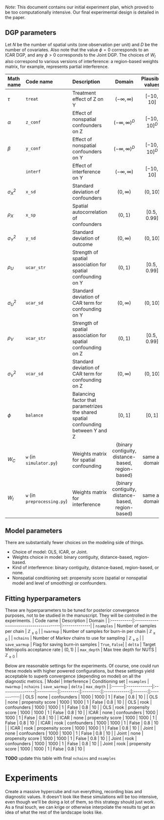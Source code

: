 *Note:* This document contains our initial experiment plan, which proved to be too computationally intensive. 
Our final experimental design is detailed in the paper.

## DGP parameters

Let $N$ be the number of spatial units (one observation per unit) and $D$ be the number of covariates.
Also note that the value $\phi = 0$ corresponds to an ICAR DGP, and any $\phi > 0$ corresponds to the Joint DGP.
The choices of $W_I$ also correspond to various versions of interference: a region-based weights matrix, for example, represents partial interference.

| Math name | Code name | Description | Domain | Plausible values | Testing set |
|:----------|:----------|:------------|:------:|:----------------:|:-----------:|
| $\tau$    | `treat`   | Treatment effect of Z on Y | $(-\infty, \infty)$ | $[-10, 10]$ | $[-2, 2]$ |
| $\alpha$  | `z_conf`  | Effect of nonspatial confounders on Z | $(-\infty, \infty)^D$ | $[-10, 10]^D$ | $[-2, 2]^D$ |
| $\beta$   | `y_conf`  | Effect of nonspatial confounders on Y | $(-\infty, \infty)^D$ | $[-10, 10]^D$ | $[-2, 2]^D$ |
|           | `interf`  | Effect of interference on Y | $(-\infty, \infty)$ | $[-10, 10]$ | $[-2, 2]$ |
|$\sigma^2_X$|`x_sd`| Standard deviation of confounders | $(0, \infty)$ | $(0, 10)$ | $(0, 1]$ |
| $\rho_X$ | `x_sp` | Spatial autocorrelation of confounders | $(0, 1)$ | $[0.5, 0.99]$| $[0.5, 0.99]$ |
|$\sigma^2_Y$|`y_sd`| Standard deviation of outcome | $(0, \infty)$ | $(0, 10)$ | $(0, 1]$ |
| $\rho_U$ | `ucar_str` | Strength of spatial association for spatial confounding on Y | $(0, 1)$ | $[0.5, 0.99]$| $[0.5, 0.99]$ |
|$\sigma^2_U$|`ucar_sd`| Standard deviation of CAR term for confounding on Y | $(0, \infty)$ | $(0, 10)$ | $(0, 1]$ |
| $\rho_V$ | `vcar_str` | Strength of spatial association for spatial confounding on Z | $(0, 1)$ | $[0.5, 0.99]$| $[0.5, 0.99]$ |
|$\sigma^2_V$|`vcar_sd`| Standard deviation of CAR term for confounding on Z | $(0, \infty)$ | $(0, 10)$ | $(0, 1]$ |
|$\phi$| `balance` | Balancing factor that parametrizes the shared spatial confounding between Y and Z | $[0, 1]$ | $[0, 1]$ | $[0, 1]$ |
| $W_C$ | `w` (in `simulator.py`) | Weights matrix for spatial confounding | {binary contiguity, distance-based, region-based}| same as domain | same as domain |
| $W_I$ | `w` (in `preprocessing.py`)| Weights matrix for interference | {binary contiguity, distance-based, region-based} | same as domain | same as domain |


## Model parameters
There are substantially fewer choices on the modeling side of things.
- Choice of model: OLS, ICAR, or Joint.
- Weights choice in model: binary contiguity, distance-based, region-based.
- Kind of interference: binary contiguity, distance-based, region-based, or none.
- Nonspatial conditioning set: propensity score (spatial or nonspatial model and level of smoothing) or confounders.

## Fitting hyperparameters
These are hyperparameters to be tuned for posterior convergence purposes, not to be studied in the manuscript.
They will be controlled in the experiments.
| Code name  | Description                             | Domain        |
|:-----------|:----------------------------------------|:--------------|
| `nsamples` | Number of samples per chain             | $\mathbb{Z}_{\geq 0}$ |
| `nwarmup`  | Number of samples for burn-in per chain | $\mathbb{Z}_{\geq 0}$ |
| `nchains`  | Number of Markov chains to use for sampling | $\mathbb{Z}_{\geq 0}$ |
| `save_warmup` | Flag for saving burn-in samples      | `True`, `False`|
| `delta` | Target Metropolis acceptance rate | $(0, 1)$ |
| `max_depth` | Max tree depth for NUTS | $\mathbb{Z}_{\geq 0}$ |

Below are reasonable settings for the experiments.
Of course, one could run these models with higher powered configurations, but these settings yield acceptable to superb convergence (depending on model) on all the diagnostic metrics.
| Model | Interference | Conditioning set | `nsamples` | `nwarmup` | `nchains` | `save_warmup` | `delta` | `max_depth` |
|:------|:-------------|:-----------------|:----------:|:---------:|:---------:|:-------------:|:-------:|:-----------:|
| OLS   | none         | confounders      | 1000       | 1000      | 1         | False         | 0.8     | 10          |
| OLS   | none         | propensity score | 1000       | 1000      | 1         | False         | 0.8     | 10          |
| OLS   | rook         | confounders      | 1000       | 1000      | 1         | False         | 0.8     | 10          |
| OLS   | rook         | propensity score | 1000       | 1000      | 1         | False         | 0.8     | 10          |
| ICAR  | none         | confounders      | 1000       | 1000      | 1         | False         | 0.8     | 10          |
| ICAR  | none         | propensity score | 1000       | 1000      | 1         | False         | 0.8     | 10          |
| ICAR  | rook         | confounders      | 1000       | 1000      | 1         | False         | 0.8     | 10          |
| ICAR  | rook         | propensity score | 1000       | 1000      | 1         | False         | 0.8     | 10          |
| Joint | none         | confounders      | 1000       | 1000      | 1         | False         | 0.8     | 10          |
| Joint | none         | propensity score | 1000       | 1000      | 1         | False         | 0.8     | 10          |
| Joint | rook         | confounders      | 1000       | 1000      | 1         | False         | 0.8     | 10          |
| Joint | rook         | propensity score | 1000       | 1000      | 1         | False         | 0.8     | 10          |

**TODO** update this table with final `nchains` and `nsamples`

# Experiments
Create a massive hypercube and run everything, recording bias and diagnostic values.
It doesn't look like these simulations will be too intensive, even though we'll be doing a lot of them, so this strategy should just work.
As a final touch, we can krige or otherwise interpolate the results to get an idea of what the rest of the landscape looks like.
